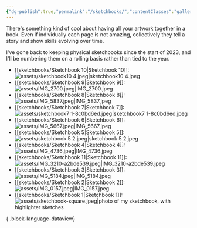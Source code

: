 ```yaml
---
{"dg-publish":true,"permalink":"/sketchbooks/","contentClasses":"gallery","noteIcon":"","created":"2023-11-06"}
---
```


There's something kind of cool about having all your artwork together in a book. Even if individually each page is not amazing, collectively they tell a story and show skills evolving over time.

I've gone back to keeping physical sketchbooks since the start of 2023, and I'll be numbering them on a rolling basis rather than tied to the year.
- [[sketchbooks/Sketchbook 10\|Sketchbook 10]]: ![assets/sketchbook10 4.jpeg|sketchbook10 4.jpeg](/img/user/assets/sketchbook10%204.jpeg)
- [[sketchbooks/Sketchbook 9\|Sketchbook 9]]: ![assets/IMG_2700.jpeg|IMG_2700.jpeg](/img/user/assets/IMG_2700.jpeg)
- [[sketchbooks/Sketchbook 8\|Sketchbook 8]]: ![assets/IMG_5837.jpeg|IMG_5837.jpeg](/img/user/assets/IMG_5837.jpeg)
- [[sketchbooks/Sketchbook 7\|Sketchbook 7]]: ![assets/sketchbook7 1-8c0bd6ed.jpeg|sketchbook7 1-8c0bd6ed.jpeg](/img/user/assets/sketchbook7%201-8c0bd6ed.jpeg)
- [[sketchbooks/Sketchbook 6\|Sketchbook 6]]: ![assets/IMG_5667.jpeg|IMG_5667.jpeg](/img/user/assets/IMG_5667.jpeg)
- [[sketchbooks/Sketchbook 5\|Sketchbook 5]]: ![assets/sketchbook 5 2.jpeg|sketchbook 5 2.jpeg](/img/user/assets/sketchbook%205%202.jpeg)
- [[sketchbooks/Sketchbook 4\|Sketchbook 4]]: ![assets/IMG_4736.jpeg|IMG_4736.jpeg](/img/user/assets/IMG_4736.jpeg)
- [[sketchbooks/Sketchbook 11\|Sketchbook 11]]: ![assets/IMG_3210-a2bde539.jpeg|IMG_3210-a2bde539.jpeg](/img/user/assets/IMG_3210-a2bde539.jpeg)
- [[sketchbooks/Sketchbook 3\|Sketchbook 3]]: ![assets/IMG_5184.jpeg|IMG_5184.jpeg](/img/user/assets/IMG_5184.jpeg)
- [[sketchbooks/Sketchbook 2\|Sketchbook 2]]: ![assets/IMG_0157.jpeg|IMG_0157.jpeg](/img/user/assets/IMG_0157.jpeg)
- [[sketchbooks/Sketchbook 1\|Sketchbook 1]]: ![assets/sketchbook-square.jpeg|photo of my sketchbook, with highlighter sketches](/img/user/assets/sketchbook-square.jpeg)

{ .block-language-dataview}

